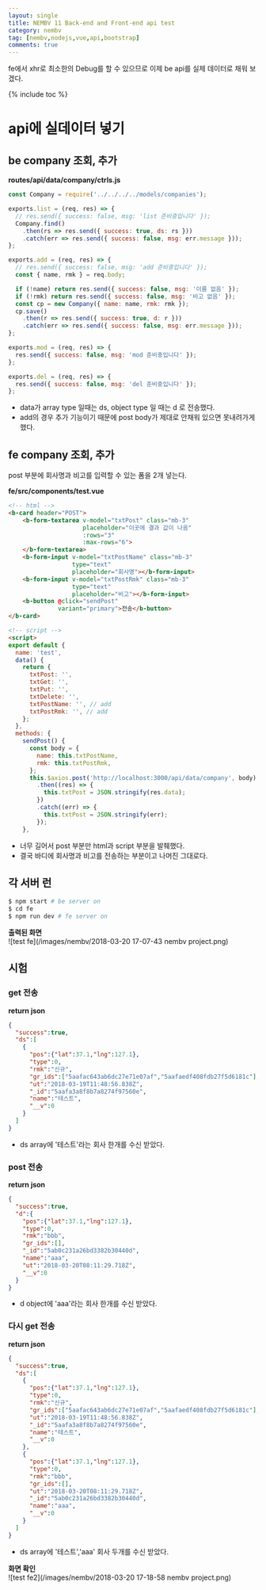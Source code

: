 ```yaml
---
layout: single
title: NEMBV 11 Back-end and Front-end api test
category: nembv
tag: [nembv,nodejs,vue,api,bootstrap]
comments: true
---
```


fe에서 xhr로 최소한의 Debug를 할 수 있으므로 이제 be api를 실제 데이터로 채워 보겠다. 

{% include toc %}

# api에 실데이터 넣기

## be company 조회, 추가

**routes/api/data/company/ctrls.js**  
```javascript
const Company = require('../../../../models/companies');

exports.list = (req, res) => {
  // res.send({ success: false, msg: 'list 준비중입니다' });
  Company.find()
    .then(rs => res.send({ success: true, ds: rs }))
    .catch(err => res.send({ success: false, msg: err.message }));
};

exports.add = (req, res) => {
  // res.send({ success: false, msg: 'add 준비중입니다' });
  const { name, rmk } = req.body;

  if (!name) return res.send({ success: false, msg: '이름 없음' });
  if (!rmk) return res.send({ success: false, msg: '비고 없음' });
  const cp = new Company({ name: name, rmk: rmk });
  cp.save()
    .then(r => res.send({ success: true, d: r }))
    .catch(err => res.send({ success: false, msg: err.message }));
};

exports.mod = (req, res) => {
  res.send({ success: false, msg: 'mod 준비중입니다' });
};

exports.del = (req, res) => {
  res.send({ success: false, msg: 'del 준비중입니다' });
};
```

- data가 array type 일때는 ds, object type 일 때는 d 로 전송했다.
- add의 경우 추가 기능이기 때문에 post body가 제대로 안채워 있으면 못내려가게 했다.

## fe company 조회, 추가

post 부분에 회사명과 비고를 입력할 수 있는 폼을 2개 넣는다.

**fe/src/components/test.vue**  
```html
<!-- html -->
<b-card header="POST">
    <b-form-textarea v-model="txtPost" class="mb-3"
                     placeholder="이곳에 결과 값이 나옴"
                     :rows="3"
                     :max-rows="6">
    </b-form-textarea>
    <b-form-input v-model="txtPostName" class="mb-3"
                  type="text"
                  placeholder="회사명"></b-form-input>
    <b-form-input v-model="txtPostRmk" class="mb-3"
                  type="text"
                  placeholder="비고"></b-form-input>
    <b-button @click="sendPost"
              variant="primary">전송</b-button>
</b-card>

<!-- script -->
<script>
export default {
  name: 'test',
  data() {
    return {
      txtPost: '',
      txtGet: '',
      txtPut: '',
      txtDelete: '',
      txtPostName: '', // add
      txtPostRmk: '', // add
    };
  },
  methods: {
    sendPost() {
      const body = {
        name: this.txtPostName,
        rmk: this.txtPostRmk,
      };
      this.$axios.post('http://localhost:3000/api/data/company', body)
        .then((res) => {
          this.txtPost = JSON.stringify(res.data);
        })
        .catch((err) => {
          this.txtPost = JSON.stringify(err);
        });
    },
```

- 너무 길어서 post 부분만 html과 script 부분을 발췌했다.
- 결국 바디에 회사명과 비고를 전송하는 부분이고 나머진 그대로다.

## 각 서버 런
```bash
$ npm start # be server on
$ cd fe
$ npm run dev # fe server on
```

**출력된 화면**  
![test fe](/images/nembv/2018-03-20 17-07-43 nembv project.png)

## 시험

### get 전송

**return json**  
```json
{
  "success":true,
  "ds":[
    {
      "pos":{"lat":37.1,"lng":127.1},
      "type":0,
      "rmk":"신규",
      "gr_ids":["5aafac643ab6dc27e71e07af","5aafaedf408fdb27f5d6181c"],
      "ut":"2018-03-19T11:48:56.838Z",
      "_id":"5aafa3a8f8b7a8274f97560e",
      "name":"테스트",
      "__v":0
    }
  ]
}
```

- ds array에 '테스트'라는 회사 한개를 수신 받았다.

### post 전송

**return json**  
```json
{
  "success":true,
  "d":{
    "pos":{"lat":37.1,"lng":127.1},
    "type":0,
    "rmk":"bbb",
    "gr_ids":[],
    "_id":"5ab0c231a26bd3382b30440d",
    "name":"aaa",
    "ut":"2018-03-20T08:11:29.718Z",
    "__v":0
  }
}
```

- d object에 'aaa'라는 회사 한개를 수신 받았다.

### 다시 get 전송

**return json**  
```json
{
  "success":true,
  "ds":[
    {
      "pos":{"lat":37.1,"lng":127.1},
      "type":0,
      "rmk":"신규",
      "gr_ids":["5aafac643ab6dc27e71e07af","5aafaedf408fdb27f5d6181c"],
      "ut":"2018-03-19T11:48:56.838Z",
      "_id":"5aafa3a8f8b7a8274f97560e",
      "name":"테스트",
      "__v":0
    },
    {
      "pos":{"lat":37.1,"lng":127.1},
      "type":0,
      "rmk":"bbb",
      "gr_ids":[],
      "ut":"2018-03-20T08:11:29.718Z",
      "_id":"5ab0c231a26bd3382b30440d",
      "name":"aaa",
      "__v":0
    }
  ]
}
```

- ds array에 '테스트','aaa' 회사 두개를 수신 받았다.

**화면 확인**  
![test fe2](/images/nembv/2018-03-20 17-18-58 nembv project.png)



